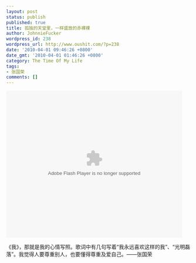 ```yaml
---
layout: post
status: publish
published: true
title: 孤独的天堂里，一样盛放的赤裸裸
author: JohnnieFucker
wordpress_id: 238
wordpress_url: http://www.oushit.com/?p=238
date: '2010-04-01 09:46:26 +0800'
date_gmt: '2010-04-01 01:46:26 +0800'
category: The Time Of My Life
tags:
- 张国荣
comments: []
---
```

<p><embed src="http://player.youku.com/player.php/sid/XNDk5MjMyMDA=/v.swf" quality="high" width="480" height="400" align="middle" allowScriptAccess="sameDomain" type="application/x-shockwave-flash"></embed></p>
<p>《我》，那就是我的心情写照。歌词中有几句写着“我永远喜欢这样的我”、“光明磊落”。我觉得人要尊重别人，也要懂得尊重及爱自己。——张国荣</p>

